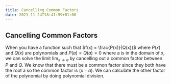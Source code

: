 ```yaml
---
title: Cancelling Common Factors
date: 2021-11-24T18:41:59+01:00
---
```

## Cancelling Common Factors
When you have a function such that $f(x) = \frac{P(x)}{Q(x)}$ where $P(x)$ and $Q(x)$ are polynomials and $P(a) = Q(a) = 0$ where a is in the domain of x, we can solve the limit $\lim_{x\to a}$ by cancelling out a common factor between $P$ and $Q$. We know that there must be a common factor since they both have the root a so the common factor is $(x - a)$. We can calculate the other factor of the polynomial by doing polynomial division.